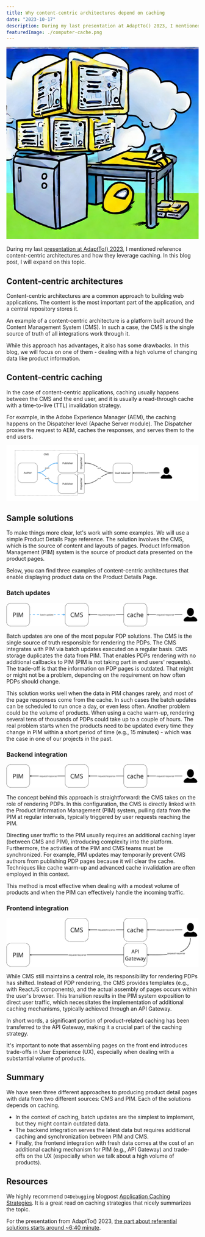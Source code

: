 ```yaml
---
title: Why content-centric architectures depend on caching
date: "2023-10-17"
description: During my last presentation at AdaptTo() 2023, I mentioned reference content-centric architectures and how they leverage caching. In this blog post, I will expand on this topic.
featuredImage: ./computer-cache.png
---
```


![featured image - computer cache](computer-cache.png)

During my last [presentation at AdaptTo() 2023](/2023/how-to-sleep-well-at-night-when-your-production-cms-is-down/#recording), I mentioned reference content-centric architectures and how they leverage caching. In this blog post, I will expand on this topic.

## Content-centric architectures

Content-centric architectures are a common approach to building web applications. The content is the most important part of the application, and a central repository stores it.

An example of a content-centric architecture is a platform built around the Content Management System (CMS). In such a case, the CMS is the single source of truth of all integrations work through it.

While this approach has advantages, it also has some drawbacks. In this blog, we will focus on one of them - dealing with a high volume of changing data like product information.

## Content-centric caching

In the case of content-centric applications, caching usually happens between the CMS and the end user, and it is usually a read-through cache with a time-to-live (TTL) invalidation strategy.

For example, in the Adobe Experience Manager (AEM), the caching happens on the Dispatcher level (Apache Server module). The Dispatcher proxies the request to AEM, caches the responses, and serves them to the end users.

![AEM caching](aem-caching.png)

## Sample solutions

To make things more clear, let's work with some examples. We will use a simple Product Details Page reference. The solution involves the CMS, which is the source of content and layouts of pages. Product Information Management (PIM) system is the source of product data presented on the product pages.

Below, you can find three examples of content-centric architectures that enable displaying product data on the Product Details Page.

### Batch updates

![batch updates solution](batch-updates.png)

Batch updates are one of the most popular PDP solutions. The CMS is the single source of truth responsible for rendering the PDPs. The CMS integrates with PIM via batch updates executed on a regular basis. CMS storage duplicates the data from PIM. That enables PDPs rendering with no additional callbacks to PIM (PIM is not taking part in end users' requests). The trade-off is that the information on PDP pages is outdated. That might or might not be a problem, depending on the requirement on how often PDPs should change.

This solution works well when the data in PIM changes rarely, and most of the page responses come from the cache. In such cases the batch updates can be scheduled to run once a day, or even less often. Another problem could be the volume of products. When using a cache warm-up, rendering several tens of thousands of PDPs could take up to a couple of hours. The real problem starts when the products need to be updated every time they change in PIM within a short period of time (e.g., 15 minutes) - which was the case in one of our projects in the past.

### Backend integration

![backend integration solution](backend-integration.png)


The concept behind this approach is straightforward: the CMS takes on the role of rendering PDPs. In this configuration, the CMS is directly linked with the Product Information Management (PIM) system, pulling data from the PIM at regular intervals, typically triggered by user requests reaching the PIM.

Directing user traffic to the PIM usually requires an additional caching layer (between CMS and PIM), introducing complexity into the platform. Furthermore, the activities of the PIM and CMS teams must be synchronized. For example, PIM updates may temporarily prevent CMS authors from publishing PDP pages because it will clear the cache.
Techniques like cache warm-up and advanced cache invalidation are often employed in this context. 

This method is most effective when dealing with a modest volume of products and when the PIM can effectively handle the incoming traffic.

### Frontend integration

![frontend integration solution](frontend-integration.png)

While CMS still maintains a central role, its responsibility for rendering  PDPs has shifted. Instead of PDP rendering, the CMS provides templates (e.g., with ReactJS components), and the actual assembly of pages occurs within the user's browser. This transition results in the PIM system exposition to direct user traffic, which necessitates the implementation of additional caching mechanisms, typically achieved through an API Gateway.

In short words, a significant portion of product-related caching has been transferred to the API Gateway, making it a crucial part of the caching strategy.

It's important to note that assembling pages on the front end introduces trade-offs in User Experience (UX), especially when dealing with a substantial volume of products.

## Summary

We have seen three different approaches to producing product detail pages with data from two different sources: CMS and PIM. Each of the solutions depends on caching.

- In the context of caching, batch updates are the simplest to implement, but they might contain outdated data.
- The backend integration serves the latest data but requires additional caching and synchronization between PIM and CMS.
- Finally, the frontend integration with fresh data comes at the cost of an additional caching mechanism for PIM (e.g., API Gateway) and trade-offs on the UX (especially when we talk about a high volume of products).

## Resources

We highly recommend `D4Debugging` blogpost [Application Caching Strategies](https://dfordebugging.wordpress.com/2022/08/17/database-caching-strategies/). It is a great read on caching strategies that nicely summarizes the topic.

For the presentation from AdaptTo() 2023, [the part about referential solutions starts around ~6:40 minute](https://youtu.be/uqwmu_kMHcQ?t=404).
